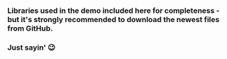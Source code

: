### Libraries used in the demo included here for completeness - but it's strongly recommended to download the newest files from GitHub.

### Just sayin' 😉
